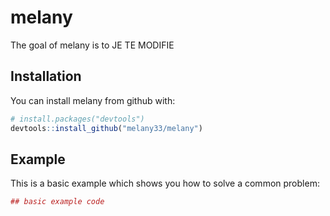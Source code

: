 
<!-- README.md is generated from README.Rmd. Please edit that file -->
melany
======

The goal of melany is to JE TE MODIFIE

Installation
------------

You can install melany from github with:

``` r
# install.packages("devtools")
devtools::install_github("melany33/melany")
```

Example
-------

This is a basic example which shows you how to solve a common problem:

``` r
## basic example code
```
